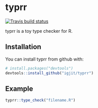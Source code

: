 # typrr

<!-- badges: start -->
[![Travis build status](https://travis-ci.org/igjit/typrr.svg?branch=master)](https://travis-ci.org/igjit/typrr)
<!-- badges: end -->

typrr is a toy type checker for R.

## Installation

You can install typrr from github with:

``` r
# install.packages("devtools")
devtools::install_github("igjit/typrr")
```

## Example

``` r
typrr::type_check("filename.R")
```
